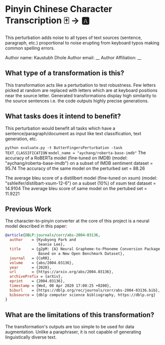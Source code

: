 # Pinyin Chinese Character Transcription 🀄  → 🅰
This perturbation adds noise to all types of text sources (sentence, paragraph, etc.) proportional to noise erupting 
from keyboard typos making common spelling errors.

Author name: Kaustubh Dhole
Author email: __
Author Affiliation: __

## What type of a transformation is this?
This transformation acts like a perturbation to test robustness. Few letters picked at random are replaced with letters 
which are at keyboard positions near the source letter. Generated transformations display high similarity to the 
source sentences i.e. the code outputs highly precise generations. 

## What tasks does it intend to benefit?
This perturbation would benefit all tasks which have a sentence/paragraph/document as input like text classification, 
text generation, etc. 

```python evaluate.py -t ButterFingersPerturbation -task TEXT_CLASSIFICATION```
```model_name = "aychang/roberta-base-imdb"```
The accuracy of a RoBERTa model (fine-tuned on IMDB) (model: "aychang/roberta-base-imdb") 
on a subset of IMDB sentiment dataset = 95.74
The accuracy of the same model on the perturbed set = 88.26

The average bleu score of a distillbert model (fine-tuned on xsum) (model: "sshleifer/distilbart-xsum-12-6") 
on a subset (10%) of xsum test dataset = 14.9104
The average bleu score of same model on the pertubed set = 11.9221

## Previous Work

The character-to-pinyin converter at the core of this project is a neural 
model described in this paper:

```bibtex
@article{DBLP:journals/corr/abs-2004-03136,
  author    = {Kyubyong Park and
               Seanie Lee},
  title     = {g2pM: {A} Neural Grapheme-to-Phoneme Conversion Package for MandarinChinese
               Based on a New Open Benchmark Dataset},
  journal   = {CoRR},
  volume    = {abs/2004.03136},
  year      = {2020},
  url       = {https://arxiv.org/abs/2004.03136},
  archivePrefix = {arXiv},
  eprint    = {2004.03136},
  timestamp = {Wed, 08 Apr 2020 17:08:25 +0200},
  biburl    = {https://dblp.org/rec/journals/corr/abs-2004-03136.bib},
  bibsource = {dblp computer science bibliography, https://dblp.org}
}
```

## What are the limitations of this transformation?

The transformation's outputs are too simple to be used for data augmentation. Unlike a paraphraser, it is not capable of
 generating linguistically diverse text.
